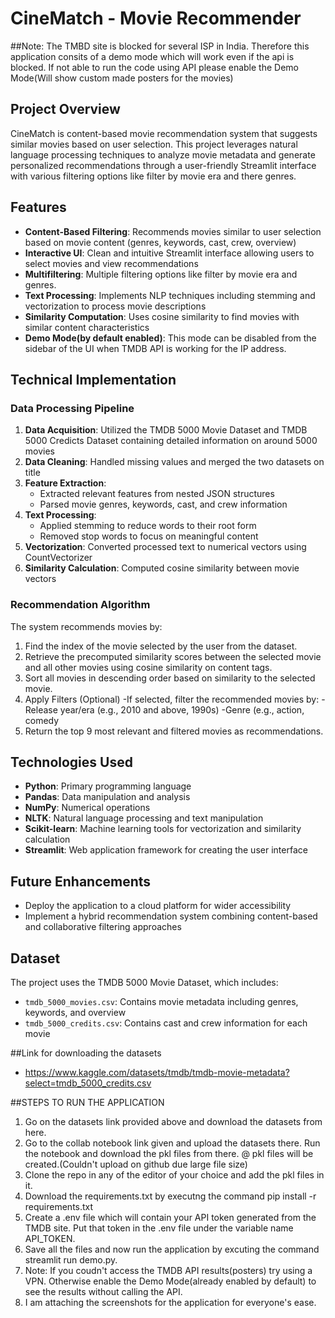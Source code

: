 # CineMatch - Movie Recommender 

##Note: The TMBD site is blocked for several ISP in India. Therefore this application consits of a demo mode which will work even if the api is blocked. If not able to run the code using API please enable the Demo Mode(Will show custom made posters for the movies)
## Project Overview
CineMatch is content-based movie recommendation system that suggests similar movies based on user selection. This project leverages natural language processing techniques to analyze movie metadata and generate personalized recommendations through a user-friendly Streamlit interface with various filtering options like filter by movie era and there genres.

## Features
- **Content-Based Filtering**: Recommends movies similar to user selection based on movie content (genres, keywords, cast, crew, overview)
- **Interactive UI**: Clean and intuitive Streamlit interface allowing users to select movies and view recommendations
- **Multifiltering**: Multiple filtering options like filter by movie era and genres.
- **Text Processing**: Implements NLP techniques including stemming and vectorization to process movie descriptions
- **Similarity Computation**: Uses cosine similarity to find movies with similar content characteristics
- **Demo Mode(by default enabled)**: This mode can be disabled from the sidebar of the UI when TMDB API is working for the IP address.

## Technical Implementation
### Data Processing Pipeline
1. **Data Acquisition**: Utilized the TMDB 5000 Movie Dataset and TMDB 5000 Credicts Dataset containing detailed information on around 5000 movies
2. **Data Cleaning**: Handled missing values and merged the two datasets on title
3. **Feature Extraction**:
   - Extracted relevant features from nested JSON structures
   - Parsed movie genres, keywords, cast, and crew information
4. **Text Processing**:
   - Applied stemming to reduce words to their root form
   - Removed stop words to focus on meaningful content
5. **Vectorization**: Converted processed text to numerical vectors using CountVectorizer 
6. **Similarity Calculation**: Computed cosine similarity between movie vectors

### Recommendation Algorithm
The system recommends movies by:
1. Find the index of the movie selected by the user from the dataset.
2. Retrieve the precomputed similarity scores between the selected movie and all other movies using cosine similarity on content tags.
3. Sort all movies in descending order based on similarity to the selected movie.
4. Apply Filters (Optional)
   -If selected, filter the recommended movies by:
     -Release year/era (e.g., 2010 and above, 1990s)
     -Genre (e.g., action, comedy
6. Return the top 9 most relevant and filtered movies as recommendations.

## Technologies Used
- **Python**: Primary programming language
- **Pandas**: Data manipulation and analysis
- **NumPy**: Numerical operations
- **NLTK**: Natural language processing and text manipulation
- **Scikit-learn**: Machine learning tools for vectorization and similarity calculation
- **Streamlit**: Web application framework for creating the user interface

## Future Enhancements
- Deploy the application to a cloud platform for wider accessibility
- Implement a hybrid recommendation system combining content-based and collaborative filtering approaches

## Dataset
The project uses the TMDB 5000 Movie Dataset, which includes:
- `tmdb_5000_movies.csv`: Contains movie metadata including genres, keywords, and overview
- `tmdb_5000_credits.csv`: Contains cast and crew information for each movie

##Link for downloading the datasets
- https://www.kaggle.com/datasets/tmdb/tmdb-movie-metadata?select=tmdb_5000_credits.csv

##STEPS TO RUN THE APPLICATION
1. Go on the datasets link provided above and download the datasets from here.
2. Go to the collab notebook link given and upload the datasets there. Run the notebook and download the pkl files from there. @ pkl files will be created.(Couldn't upload on github due large file size)
3. Clone the repo in any of the editor of your choice and add the pkl files in it.
4. Download the requirements.txt by executng the command pip install -r requirements.txt
5. Create a .env file which will contain your API token generated from the TMDB site. Put that token in the .env file under the variable name API_TOKEN.
6. Save all the files and now run the application by excuting the command streamlit run demo.py.
7. Note: If you coudn't access the TMDB API results(posters) try using a VPN. Otherwise enable the Demo Mode(already enabled by default) to see the results without calling the API.
8. I am attaching the screenshots for the application for everyone's ease.

